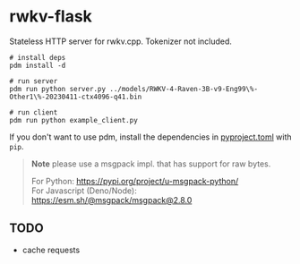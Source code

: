 # rwkv-flask

Stateless HTTP server for rwkv.cpp. Tokenizer not included.

```shell
# install deps
pdm install -d

# run server
pdm run python server.py ../models/RWKV-4-Raven-3B-v9-Eng99\%-Other1\%-20230411-ctx4096-q41.bin

# run client
pdm run python example_client.py
```

If you don't want to use pdm, install the dependencies in [pyproject.toml](pyproject.toml) with `pip`.

> **Note**
> please use a msgpack impl. that has support for raw bytes.
>
> For Python: https://pypi.org/project/u-msgpack-python/  
> For Javascript (Deno/Node): https://esm.sh/@msgpack/msgpack@2.8.0

## TODO

- cache requests
